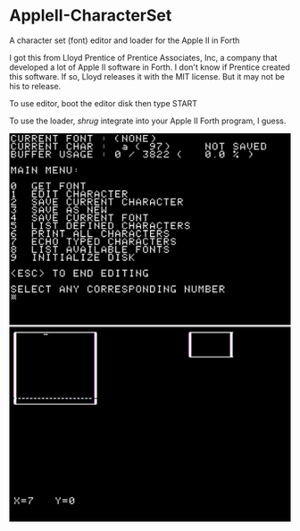 # AppleII-CharacterSet
A character set (font) editor and loader for the Apple II in Forth

I got this from Lloyd Prentice of Prentice Associates, Inc, a company that developed a lot of Apple II software in Forth. I don't know if Prentice created this software. If so, Lloyd releases it with the MIT license. But it may not be his to release.

To use editor, boot the editor disk then type START

To use the loader, *shrug* integrate into your Apple II Forth program, I guess.

![screenshot](screenshot1.png)
![screenshot](screenshot2.png)
